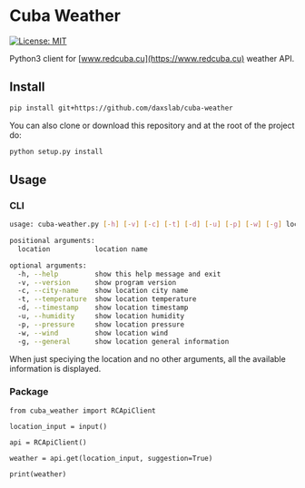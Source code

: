 # Cuba Weather

[![License: MIT](https://img.shields.io/badge/License-MIT-brightgreen.svg)](https://opensource.org/licenses/MIT)

Python3 client for [www.redcuba.cu](https://www.redcuba.cu) weather API.

## Install

```bash
pip install git+https://github.com/daxslab/cuba-weather
```

You can also clone or download this repository and at the root of the project do:

```bash
python setup.py install
```

## Usage

### CLI

```bash
usage: cuba-weather.py [-h] [-v] [-c] [-t] [-d] [-u] [-p] [-w] [-g] location

positional arguments:
  location           location name

optional arguments:
  -h, --help         show this help message and exit
  -v, --version      show program version
  -c, --city-name    show location city name
  -t, --temperature  show location temperature
  -d, --timestamp    show location timestamp
  -u, --humidity     show location humidity
  -p, --pressure     show location pressure
  -w, --wind         show location wind
  -g, --general      show location general information
```

When just speciying the location and no other arguments, all the available information is displayed.

### Package

```python3
from cuba_weather import RCApiClient

location_input = input()

api = RCApiClient()

weather = api.get(location_input, suggestion=True)

print(weather)
```
